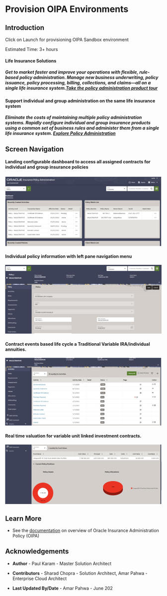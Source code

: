 # Provision OIPA Environments

## Introduction


Click on Launch for provisioning OIPA Sandbox environment





Estimated Time: 3+ hours

#### Life Insurance Solutions

##### Get to market faster and improve your operations with flexible, rule-based policy administration. Manage new business underwriting, policy issuance, policy processing, billing, collections, and claims—all on a single life insurance system.[Take the policy administration product tour](https://docs.oracle.com/en/industries/insurance/policy-administration/oipa-gt/index.html)
#### Support individual and group administration on the same life insurance system
##### Eliminate the costs of maintaining multiple policy administration systems. Rapidly configure individual and group insurance products using a common set of business rules and administer them from a single life insurance system. [Explore Policy Administration](https://www.oracle.com/financial-services/insurance/policy-administration/)




## Screen Navigation
#### Landing configurable dashboard  to access all assigned contracts for individual and group insurance policies
![provision](images/Landingpage.png)
#### Individual policy  information with left pane navigation menu
![provision](images/IndividualPolicy.png)
#### Contract events based life cycle  a Traditional Variable IRA/individual annuities. 
![provision](images/Contracts.png)
#### Real time valuation for variable unit linked investment contracts.
![provision](images/RealTimeValuation.png)


## Learn More
* See the [documentation](https://www.oracle.com/financial-services/insurance/life-annuity) on overview of Oracle Insurance Administration Policy (OIPA)

## Acknowledgements
* **Author** - Paul Karam - Master Solution Architect
* **Contributors** -  Sharad Chopra - Solution Architect, Amar Pahwa - Enterprise Cloud Architect

* **Last Updated By/Date** - Amar Pahwa - June 202
